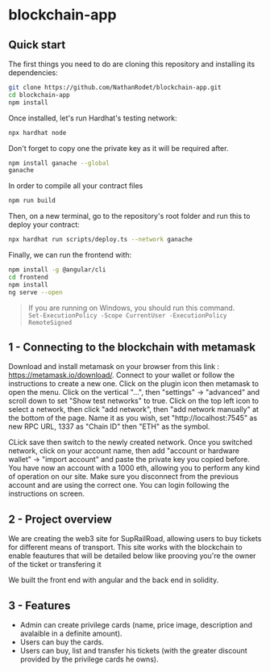 # blockchain-app

## Quick start

The first things you need to do are cloning this repository and installing its dependencies:

```bash
git clone https://github.com/NathanRodet/blockchain-app.git
cd blockchain-app
npm install
```

Once installed, let's run Hardhat's testing network:

```bash
npx hardhat node
```
Don't forget to copy one the private key as it will be required after.

```bash
npm install ganache --global
ganache
```
In order to compile all your contract files

```bash
npm run build
```


Then, on a new terminal, go to the repository's root folder and run this to deploy your contract:

```bash
npx hardhat run scripts/deploy.ts --network ganache
```

Finally, we can run the frontend with:

```bash
npm install -g @angular/cli
cd frontend
npm install
ng serve --open
```

> If you are running on Windows, you should run this command.  
> `Set-ExecutionPolicy -Scope CurrentUser -ExecutionPolicy RemoteSigned`

## 1 - Connecting to the blockchain with metamask

Download and install metamask on your browser from this link : https://metamask.io/download/.
Connect to your wallet or follow the instructions to create a new one.
Click on the plugin icon then metamask to open the menu.
Click on the vertical "...", then "settings" -> "advanced" and scroll down to set "Show test networks" to true.
Click on the top left icon to select a network, then click "add network", then "add network manually" at the bottom of the page.
Name it as you wish, set "http://localhost:7545" as new RPC URL, 1337 as "Chain ID" then "ETH" as the symbol.

CLick save then switch to the newly created network.
Once you switched network, click on your account name, then add "account or hardware wallet" -> "import account" and paste the private key you copied before. You have now an account with a 1000 eth, allowing you to perform any kind of operation on our site.
Make sure you disconnect from the previous account and are using the correct one.
You can login following the instructions on screen.

## 2 - Project overview

We are creating the web3 site for SupRailRoad, allowing users to buy tickets for different means of transport.
This site works with the blockchain to enable feautures that will be detailed below like prooving you're the owner of the ticket or transfering it

We built the front end with angular and the back end in solidity.

## 3 - Features

- Admin can create privilege cards (name, price image, description and avalaible in a definite amount).
- Users can buy the cards.
- Users can buy, list and transfer his tickets (with the greater discount provided by the privilege cards he owns).

